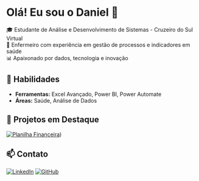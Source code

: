
# Olá! Eu sou o Daniel 👋

🎓 Estudante de Análise e Desenvolvimento de Sistemas - Cruzeiro do Sul Virtual  
💉 Enfermeiro com experiência em gestão de processos e indicadores em saúde  
📊 Apaixonado por dados, tecnologia e inovação  

## 🚀 Habilidades
- **Ferramentas:** Excel Avançado, Power BI, Power Automate
- **Áreas:** Saúde, Análise de Dados

## 📂 Projetos em Destaque
[![Planilha Financeira](https://img.shields.io/badge/Planilha_Financeira-Excel-green)](https://acadcruzeirodosul-my.sharepoint.com/:x:/g/personal/daniel_silva116_cs_cruzeirodosul_edu_br/EUnypqpcZ9VDm3ge2QpHxVEBKF1XAXoKXiQbqj82mUeftA))

## 📫 Contato
[![LinkedIn](https://img.shields.io/badge/LinkedIn-Daniel-blue?logo=linkedin)](https://linkedin.com/in/daniel-oliveira-9a4089264)
[![GitHub](https://img.shields.io/badge/GitHub-DanADS2025-lightgrey?logo=github)](https://github.com/DanADS2025)
